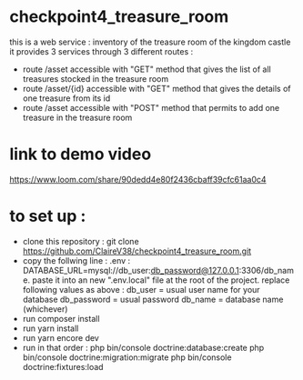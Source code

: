 # checkpoint4_treasure_room 

this is a web service : inventory of the treasure room of the kingdom castle
it provides 3 services through 3 different routes :

- route /asset accessible with "GET" method that gives the list of all treasures stocked in the treasure room
- route /asset/{id} accessible with "GET" method that gives the details of one treasure from its id
- route /asset accessible with "POST" method that permits to add one treasure in the treasure room

# link to demo video

https://www.loom.com/share/90dedd4e80f2436cbaff39cfc61aa0c4

# to set up :

- clone this repository : git clone https://github.com/ClaireV38/checkpoint4_treasure_room.git
- copy the follwing line : .env : DATABASE_URL=mysql://db_user:db_password@127.0.0.1:3306/db_name. 
paste it into an new ".env.local" file at the root of the project. replace following values as above :
db_user = usual user name for your database
db_password = usual password
db_name = database name (whichever)
- run composer install
- run yarn install
- run yarn encore dev
- run in that order :
php bin/console doctrine:database:create
php bin/console doctrine:migration:migrate
php bin/console doctrine:fixtures:load





